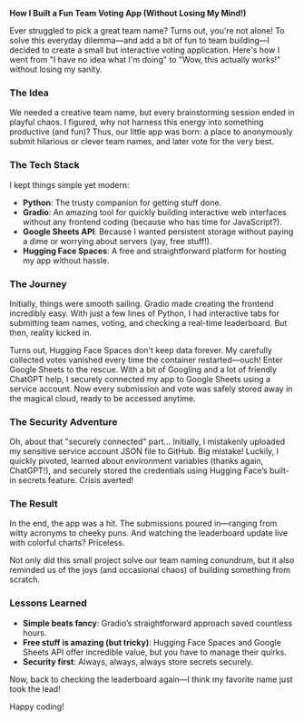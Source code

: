 **How I Built a Fun Team Voting App (Without Losing My Mind!)**

Ever struggled to pick a great team name? Turns out, you're not alone! To solve this everyday dilemma—and add a bit of fun to team building—I decided to create a small but interactive voting application. Here's how I went from "I have no idea what I'm doing" to "Wow, this actually works!" without losing my sanity.

### The Idea

We needed a creative team name, but every brainstorming session ended in playful chaos. I figured, why not harness this energy into something productive (and fun)? Thus, our little app was born: a place to anonymously submit hilarious or clever team names, and later vote for the very best.

### The Tech Stack

I kept things simple yet modern:

- **Python**: The trusty companion for getting stuff done.
- **Gradio**: An amazing tool for quickly building interactive web interfaces without any frontend coding (because who has time for JavaScript?).
- **Google Sheets API**: Because I wanted persistent storage without paying a dime or worrying about servers (yay, free stuff!).
- **Hugging Face Spaces**: A free and straightforward platform for hosting my app without hassle.

### The Journey

Initially, things were smooth sailing. Gradio made creating the frontend incredibly easy. With just a few lines of Python, I had interactive tabs for submitting team names, voting, and checking a real-time leaderboard. But then, reality kicked in.

Turns out, Hugging Face Spaces don't keep data forever. My carefully collected votes vanished every time the container restarted—ouch! Enter Google Sheets to the rescue. With a bit of Googling and a lot of friendly ChatGPT help, I securely connected my app to Google Sheets using a service account. Now every submission and vote was safely stored away in the magical cloud, ready to be accessed anytime.

### The Security Adventure

Oh, about that "securely connected" part... Initially, I mistakenly uploaded my sensitive service account JSON file to GitHub. Big mistake! Luckily, I quickly pivoted, learned about environment variables (thanks again, ChatGPT!), and securely stored the credentials using Hugging Face’s built-in secrets feature. Crisis averted!

### The Result

In the end, the app was a hit. The submissions poured in—ranging from witty acronyms to cheeky puns. And watching the leaderboard update live with colorful charts? Priceless.

Not only did this small project solve our team naming conundrum, but it also reminded us of the joys (and occasional chaos) of building something from scratch.

### Lessons Learned

- **Simple beats fancy**: Gradio’s straightforward approach saved countless hours.
- **Free stuff is amazing (but tricky)**: Hugging Face Spaces and Google Sheets API offer incredible value, but you have to manage their quirks.
- **Security first**: Always, always, always store secrets securely.

Now, back to checking the leaderboard again—I think my favorite name just took the lead!

Happy coding!

